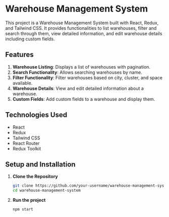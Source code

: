 # Warehouse Management System

This project is a Warehouse Management System built with React, Redux, and Tailwind CSS. It provides functionalities to list warehouses, filter and search through them, view detailed information, and edit warehouse details including custom fields.

## Features

1. **Warehouse Listing**: Displays a list of warehouses with pagination.
2. **Search Functionality**: Allows searching warehouses by name.
3. **Filter Functionality**: Filter warehouses based on city, cluster, and space available.
4. **Warehouse Details**: View and edit detailed information about a warehouse.
5. **Custom Fields**: Add custom fields to a warehouse and display them.

## Technologies Used

- React
- Redux
- Tailwind CSS
- React Router
- Redux Toolkit

## Setup and Installation

1. **Clone the Repository**

   ```bash
   git clone https://github.com/your-username/warehouse-management-system.git
   cd warehouse-management-system
2. **Run the project**

   ```bash
   npm start
